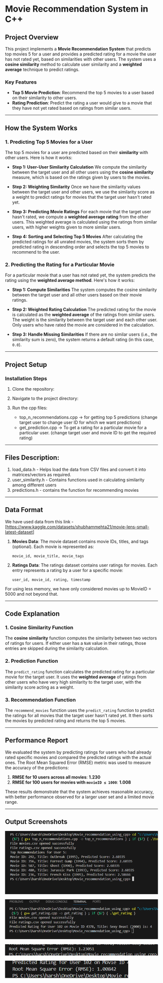 # Movie Recommendation System in C++

## Project Overview

This project implements a **Movie Recommendation System** that predicts top movies 5 for a user and provides a predicted rating for a movie the user has not rated yet, based on similarities with other users. The system uses a **cosine similarity** method to calculate user similarity and a **weighted average** technique to predict ratings.

### Key Features
- **Top 5 Movie Prediction**: Recommend the top 5 movies to a user based on their similarity to other users.
- **Rating Prediction**: Predict the rating a user would give to a movie that they have not yet rated based on ratings from similar users.

---

## How the System Works

### 1. **Predicting Top 5 Movies for a User**

The top 5 movies for a user are predicted based on their **similarity** with other users. Here is how it works:

- **Step 1: User-User Similarity Calculation**
  We compute the similarity between the target user and all other users using the **cosine similarity** measure, which is based on the ratings given by users to the movies. 

- **Step 2: Weighting Similarity**
  Once we have the similarity values between the target user and other users, we use the similarity score as a weight to predict ratings for movies that the target user hasn't rated yet.

- **Step 3: Predicting Movie Ratings**
  For each movie that the target user hasn't rated, we compute a **weighted average rating** from the other users. This weighted average is calculated using the ratings from similar users, with higher weights given to more similar users.

- **Step 4: Sorting and Selecting Top 5 Movies**
  After calculating the predicted ratings for all unrated movies, the system sorts them by predicted rating in descending order and selects the top 5 movies to recommend to the user.

### 2. **Predicting the Rating for a Particular Movie**

For a particular movie that a user has not rated yet, the system predicts the rating using the **weighted average method**. Here's how it works:

- **Step 1: Compute Similarities**
  The system computes the cosine similarity between the target user and all other users based on their movie ratings.

- **Step 2: Weighted Rating Calculation**
  The predicted rating for the movie is calculated as the **weighted average** of the ratings from similar users. The weight is the similarity between the target user and each other user. Only users who have rated the movie are considered in the calculation.

- **Step 3: Handle Missing Similarities**
  If there are no similar users (i.e., the similarity sum is zero), the system returns a default rating (in this case, `0.0`).

---

## Project Setup

### Installation Steps
1. Clone the repository:
   
2. Navigate to the project directory:

3. Run the cpp files:
   - top_n_recommendations.cpp -> for getting top 5 predictions (change target user to change user ID for which we want predictions)
   - get_prediction.cpp -> To get a rating for a particular movie for a particular user. (change target user and movie ID to get the required rating)

---

## Files Description:

1. load_data.h - Helps load the data from CSV files and convert it into matrices/vectors as required.
2. user_similarity.h - Contains functions used in calculating similarity among different users
3. predictions.h - contains the function for recommending movies

---

## Data Format

We have used data from this link - [https://www.kaggle.com/datasets/shubhammehta21/movie-lens-small-latest-dataset]

1. **Movies Data**: The movie dataset contains movie IDs, titles, and tags (optional). Each movie is represented as:
   ```csv
   movie_id, movie_title, movie_tags
   ```

2. **Ratings Data**: The ratings dataset contains user ratings for movies. Each entry represents a rating by a user for a specific movie:
   ```csv
   user_id, movie_id, rating, timestamp
   ```

For using less memory, we have only considered movies up to MovieID = 5000 and not beyond that.

---

## Code Explanation

### 1. **Cosine Similarity Function**

The **cosine similarity** function computes the similarity between two vectors of ratings for users. If either user has a `NaN` value in their ratings, those entries are skipped during the similarity calculation.

### 2. **Prediction Function**

The `predict_rating` function calculates the predicted rating for a particular movie for the target user. It uses the **weighted average** of ratings from other users who have very high similarity to the target user, with the similarity score acting as a weight.

### 3. **Recommendation Function**

The `recommend_movies` function uses the `predict_rating` function to predict the ratings for all movies that the target user hasn't rated yet. It then sorts the movies by predicted rating and returns the top 5 movies.

---

## Performance Report

We evaluated the system by predicting ratings for users who had already rated specific movies and compared the predicted ratings with the actual ones. The Root Mean Squared Error (RMSE) metric was used to measure the accuracy of the predictions:

1. **RMSE for 10 users across all movies**: **1.230**  
2. **RMSE for 100 users for movies with `movieID ≤ 1000`**: **1.008**  

These results demonstrate that the system achieves reasonable accuracy, with better performance observed for a larger user set and a limited movie range.

---

##  Output Screenshots

![Top 5 Predictions](0_top_n.png)

![Image Description](0_get_prediction.png)

![Image Description](0_rmse1.png)

![Image Description](0_rmse2.png)

